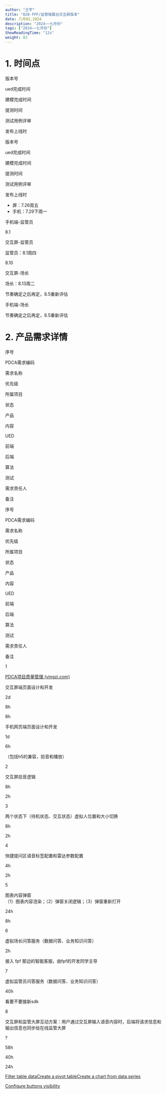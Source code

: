```yaml
---
author: "王宇"
title: "828-FPF/监管端展台交互屏版本"
date: 八月02,2024
description: "2024~~七月份"
tags: ["2024~~七月份"]
ShowReadingTime: "12s"
weight: 83
---
```

1. 时间点
======

版本号

ued完成时间

建模完成时间

提测时间

测试用例评审

发布上线时

版本号

ued完成时间

建模完成时间

提测时间

测试用例评审

发布上线时

  

*   屏：7.26周五
*   手机：7.29下周一

  

  

  

  

手机端-监管员

  

  

  

  

8.1

交互屏-监管员

  

监管员：8.1周四

  

  

8.10

交互屏-场长

  

场长：8.13周二

  

  

节奏确定之后再定，8.5重新评估

手机端-场长

  

  

  

  

节奏确定之后再定，8.5重新评估

2. 产品需求详情
=========

序号

PDCA需求编码

需求名称

优先级

所属项目

状态

产品

内容

UED

前端

后端

算法

测试

需求责任人

备注

序号

PDCA需求编码

需求名称

优先级

所属项目

状态

产品

内容

UED

前端

后端

算法

测试

需求责任人

备注

1

[PDCA项目质量管理 (yingzi.com)](https://pdca.yingzi.com/#/documentMgtView_1719908663473?id=385&type=prd)

交互屏端页面设计和开发

  

  

  

  

  

2d

8h

  

  

  
8h

  

  

  

  

手机网页端页面设计和开发

  

  

  

  

  

1d

6h

  

  

  

（包括h5的兼容，拾音和播放）

2

  

交互屏拾音逻辑

  

  

  

  

  

  

8h

  

  

2h

  

  

3

  

两个状态下（待机状态、交互状态）虚拟人位置和大小切换

  

  

  

  

  

  

8h

  

  

2h

  

  

4

  

快捷提问区语音标签配置和雷达参数配置

  

  

  

  

  

  

4h

  

  

2h

  

  

5

  

图表内容弹窗  
（1）图表内容渲染；（2）弹窗关闭逻辑；（3）弹窗重新打开

  

  

  

  

  

  

24h

  

  

8h

  

  

6

  

虚拟场长问答服务（数据问答、业务知识问答）

  

  

  

  

  

  

  

  

  

2h

  

接入 fpf 那边的智能客服，由fpf的开发同学主导

7

  

虚拟监管员问答服务（数据问答、业务知识问答）

  

  

  

  

  

  

  

40h

  

  

看要不要接新sdk

8

  

交互屏和监管大屏互动方案：用户通过交互屏输入语音内容时，后端将请求信息和输出信息也同步给在线监管大屏

  

  

  

  

  

  

?

  

  

  

  

  

  

  

  

  

  

  

  

  

  

58h

40h

  

24h

  

  

  

  

  

  

  

  

  

  

  

  

  

  

  

  

  

[Filter table data](#)[Create a pivot table](#)[Create a chart from data series](#)

[Configure buttons visibility](/users/tfac-settings.action)